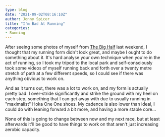 ```yaml
---
type: blog
date: "2021-09-02T08:16:10Z"
author: Jonny Spicer
title: "I'm Bad At Running"
categories:
- Running
---
```

After seeing some photos of myself from [The Big Half](/blog/the-big-half) last weekend, I thought that my running form didn't look great, and maybe I ought to do something about it. It's hard analyse your own technique when you're in the act of running, so I took my
tripod to the local park and self-consciously took some videos of myself running back and forth over a twenty metre stretch of path at a few different speeds, so I could see if there was anything obvious to work on.

And as it turns out, there was a lot to work on, and my form is actually pretty bad. I over-stride significantly and strike the ground with my heel on each step, something that I can get away with due to usually running in "maximalist" Hoka One One shoes. My cadence is
also lower than ideal, I could do with leaning forward a bit more, and having a more stable core...

None of this is going to change between now and my next race, but at least afterwards it'll be good to have things to work on that aren't just increasing aerobic capacity.

